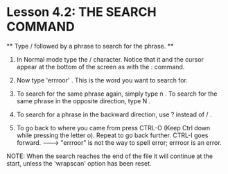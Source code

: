 # Lesson 4.2: THE SEARCH COMMAND

** Type  /  followed by a phrase to search for the phrase. **
  
1. In Normal mode type the  /  character.  Notice that it and the cursor appear at the bottom of the screen as with the  :  command.

2. Now type 'errroor' <ENTER>.  This is the word you want to search for.

3. To search for the same phrase again, simply type  n .
To search for the same phrase in the opposite direction, type  N .

4. To search for a phrase in the backward direction, use  ?  instead of  / .

5. To go back to where you came from press  CTRL-O  (Keep Ctrl down while pressing the letter o).  Repeat to go back further.  CTRL-I goes forward.
--->  "errroor" is not the way to spell error;  errroor is an error.

NOTE: When the search reaches the end of the file it will continue at the start, unless the 'wrapscan' option has been reset.

